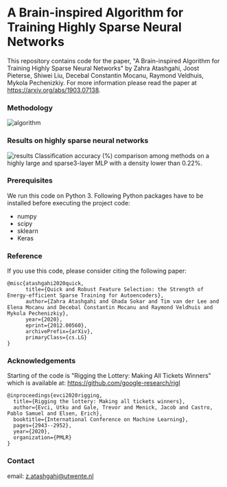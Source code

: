 # A Brain-inspired Algorithm for Training Highly Sparse Neural Networks
This repository contains code for the paper, "A Brain-inspired Algorithm for Training Highly Sparse Neural Networks" by Zahra Atashgahi, Joost Pieterse, Shiwei Liu, Decebal Constantin Mocanu, Raymond Veldhuis, Mykola Pechenizkiy.
For more information please read the paper at https://arxiv.org/abs/1903.07138. 




### Methodology
![algorithm](https://user-images.githubusercontent.com/18033908/140714651-e548873f-78a1-4579-9ca1-245bb05390ae.JPG)


### Results on highly sparse neural networks
![results](https://user-images.githubusercontent.com/18033908/140714410-fdd79653-9ef3-4954-b78c-651f01657e19.JPG)
Classification accuracy (%) comparison among methods on a highly large and sparse3-layer MLP with a density lower than 0.22%.


### Prerequisites
We run this code on Python 3. Following Python packages have to be installed before executing the project code:
* numpy
* scipy
* sklearn
* Keras


### Reference
If you use this code, please consider citing the following paper:
```
@misc{atashgahi2020quick,
      title={Quick and Robust Feature Selection: the Strength of Energy-efficient Sparse Training for Autoencoders}, 
      author={Zahra Atashgahi and Ghada Sokar and Tim van der Lee and Elena Mocanu and Decebal Constantin Mocanu and Raymond Veldhuis and Mykola Pechenizkiy},
      year={2020},
      eprint={2012.00560},
      archivePrefix={arXiv},
      primaryClass={cs.LG}
}
```

### Acknowledgements
Starting of the code is "Rigging the Lottery: Making All Tickets Winners" which is available at:
https://github.com/google-research/rigl


```
@inproceedings{evci2020rigging,
  title={Rigging the lottery: Making all tickets winners},
  author={Evci, Utku and Gale, Trevor and Menick, Jacob and Castro, Pablo Samuel and Elsen, Erich},
  booktitle={International Conference on Machine Learning},
  pages={2943--2952},
  year={2020},
  organization={PMLR}
}
```

### Contact
email: z.atashgahi@utwente.nl
